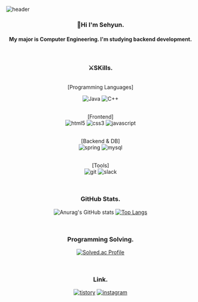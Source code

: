 ![header](https://capsule-render.vercel.app/api?type=waving&color=0080FF&height=300&section=header&text=SH&fontSize=100)

<div align="center">

### 👋Hi I'm Sehyun.

#### My major is Computer Engineering. I'm studying backend development.

<br>

### ⚔SKills.

<br>[Programming Languages]<br>

![Java](https://img.shields.io/badge/Java-007396.svg?&style=for-the-badge&logo=Java&logoColor=white)
![C++](https://img.shields.io/badge/C++-00599C.svg?&style=for-the-badge&logo=C++&logoColor=white)

<br>[Frontend]<br>
![html5](https://img.shields.io/badge/html5-E34F26.svg?&style=for-the-badge&logo=html5&logoColor=white)
![css3](https://img.shields.io/badge/css3-1572B6.svg?&style=for-the-badge&logo=css3&logoColor=white)
![javascript](https://img.shields.io/badge/javascript-F7DF1E.svg?&style=for-the-badge&logo=javascript&logoColor=white)

<br>[Backend & DB]<br>
![spring](https://img.shields.io/badge/spring-6DB33F.svg?&style=for-the-badge&logo=spring&logoColor=white)
![mysql](https://img.shields.io/badge/mysql-4479A1.svg?&style=for-the-badge&logo=mysql&logoColor=white)

<br>[Tools]<br>
![git](https://img.shields.io/badge/git-F05032.svg?&style=for-the-badge&logo=git&logoColor=white)
![slack](https://img.shields.io/badge/slack-4A154B.svg?&style=for-the-badge&logo=slack&logoColor=white)

<br>

### GitHub Stats.

![Anurag's GitHub stats](https://github-readme-stats.vercel.app/api?username=shkum0330&show_icons=true&theme=prussian)
[![Top Langs](https://github-readme-stats.vercel.app/api/top-langs/?username=shkum0330&layout=compact)](https://github.com/anuraghazra/github-readme-stats)

<br>

### Programming Solving.

[![Solved.ac Profile](http://mazassumnida.wtf/api/v2/generate_badge?boj=kumsh0330)](https://solved.ac/kumsh0330/)

<br>

### Link.

<a href = "https://codingoat.tistory.com/">![tistory](https://img.shields.io/badge/tistory-000000.svg?&style=for-the-badge&logo=tistory&logoColor=white)</a>
<a href = "https://www.instagram.com/sehyun96_/">![instagram](https://img.shields.io/badge/instagram-E4405F.svg?&style=for-the-badge&logo=instagram&logoColor=white)</a>

</div>

<!--
**shkum0330/shkum0330** is a ✨ _special_ ✨ repository because its `README.md` (this file) appears on your GitHub profile.

Here are some ideas to get you started:

- 🔭 I’m currently working on ...
- 🌱 I’m currently learning ...
- 👯 I’m looking to collaborate on ...
- 🤔 I’m looking for help with ...
- 💬 Ask me about ...
- 📫 How to reach me: ...
- 😄 Pronouns: ...
- ⚡ Fun fact: ...
-->
